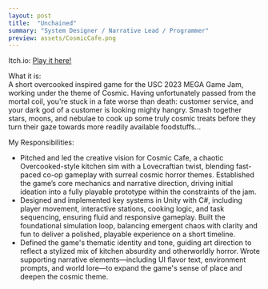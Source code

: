 ```yaml
---
layout: post
title:  "Unchained"
summary: "System Designer / Narrative Lead / Programmer"
preview: assets/CosmicCafe.png
---
```

Itch.io: [Play it here!](https://zachtier.itch.io/cosmic-cafe)

What it is:\
A short overcooked inspired game for the USC 2023 MEGA Game Jam, working under the theme of Cosmic. Having unfortunately passed from the mortal coil, you're stuck in a fate worse than death: customer service, and your dark god of a customer is looking mighty hangry. Smash together stars, moons, and nebulae to cook up some truly cosmic treats before they turn their gaze towards more readily available foodstuffs...

My Responsibilities:
* Pitched and led the creative vision for Cosmic Cafe, a chaotic Overcooked-style kitchen sim with a Lovecraftian twist, blending fast-paced co-op gameplay with surreal cosmic horror themes. Established the game’s core mechanics and narrative direction, driving initial ideation into a fully playable prototype within the constraints of the jam.
* Designed and implemented key systems in Unity with C#, including player movement, interactive stations, cooking logic, and task sequencing, ensuring fluid and responsive gameplay. Built the foundational simulation loop, balancing emergent chaos with clarity and fun to deliver a polished, playable experience on a short timeline.
* Defined the game's thematic identity and tone, guiding art direction to reflect a stylized mix of kitchen absurdity and otherworldly horror. Wrote supporting narrative elements—including UI flavor text, environment prompts, and world lore—to expand the game's sense of place and deepen the cosmic theme.

